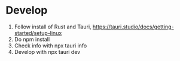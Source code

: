 # Develop

1. Follow install of Rust and Tauri, https://tauri.studio/docs/getting-started/setup-linux
2. Do npm install
3. Check info with npx tauri info
4. Develop with npx tauri dev

